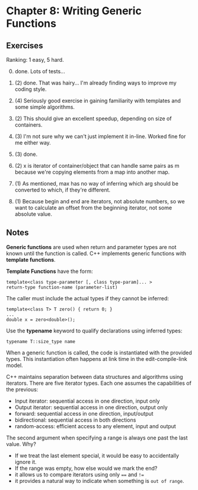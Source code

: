 # Chapter 8: Writing Generic Functions

## Exercises
Ranking: 1 easy, 5 hard.

0. done. Lots of tests...

1. (2) done. That was hairy... I'm already finding ways to improve my coding style.

2. (4) Seriously good exercise in gaining familiarity with templates and some simple algorithms.

3. (2) This should give an excellent speedup, depending on size of containers.

4. (3) I'm not sure why we can't just implement it in-line. Worked fine for me either way.

5. (3) done.

6. (2) x is iterator of container/object that can handle same pairs as m because we're copying elements from a map into another map.

7. (1) As mentioned, max has no way of inferring which arg should be converted to which, if they're different.

8. (1) Because begin and end are iterators, not absolute numbers, so we want to calculate an offset from the beginning iterator, not some absolute value.


## Notes
**Generic functions** are used when return and parameter types are not known until the function is called. C++ implements generic functions with **template functions**.

**Template Functions** have the form:

    template<class type-parameter [, class type-param]... >
    return-type function-name (parameter-list)

The caller must include the actual types if they cannot be inferred:

    template<class T> T zero() { return 0; }
    ...
    double x = zero<double>();

Use the **typename** keyword to qualify declarations using inferred types:

    typename T::size_type name

When a generic function is called, the code is instantiated with the provided types.
This instantiation often happens at link time in the edit-compile-link model.

C++ maintains separation between data structures and algorithms using iterators.
There are five iterator types. Each one assumes the capabilities of the previous:

* Input iterator: sequential access in one direction, input only
* Output iterator: sequential access in one direction, output only
* forward: sequential access in one direction, input/output
* bidirectional: sequential access in both directions
* random-access: efficient access to any element, input and output

The second argument when specifying a range is always one past the last value. Why?
* If we treat the last element special, it would be easy to accidentally ignore it.
* If the range was empty, how else would we mark the end?
* it allows us to compare iterators using only `==` and `!=`
* it provides a natural way to indicate when something is `out of range`.
